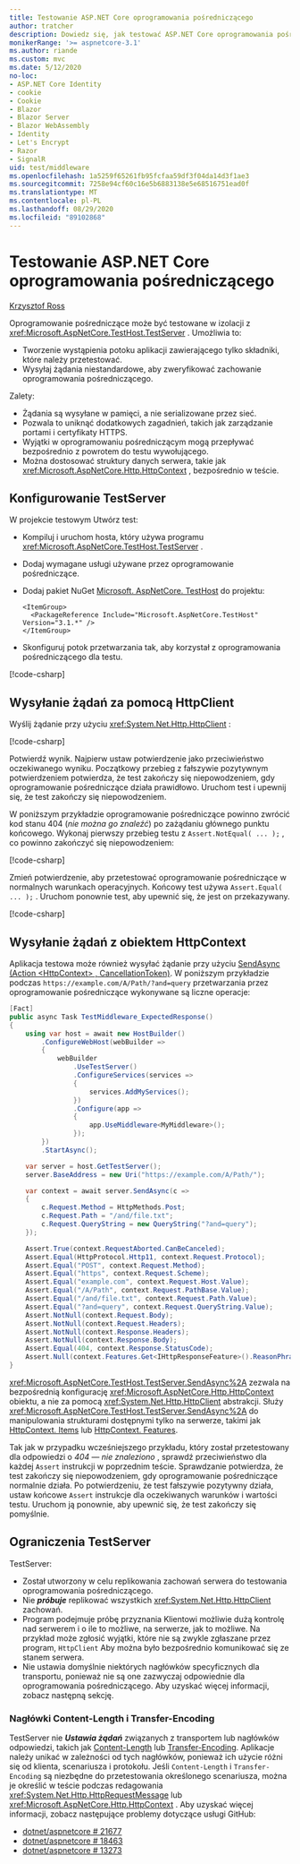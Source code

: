 ```yaml
---
title: Testowanie ASP.NET Core oprogramowania pośredniczącego
author: tratcher
description: Dowiedz się, jak testować ASP.NET Core oprogramowania pośredniczącego za pomocą TestServer.
monikerRange: '>= aspnetcore-3.1'
ms.author: riande
ms.custom: mvc
ms.date: 5/12/2020
no-loc:
- ASP.NET Core Identity
- cookie
- Cookie
- Blazor
- Blazor Server
- Blazor WebAssembly
- Identity
- Let's Encrypt
- Razor
- SignalR
uid: test/middleware
ms.openlocfilehash: 1a5259f65261fb95fcfaa59df3f04da14d3f1ae3
ms.sourcegitcommit: 7258e94cf60c16e5b6883138e5e68516751ead0f
ms.translationtype: MT
ms.contentlocale: pl-PL
ms.lasthandoff: 08/29/2020
ms.locfileid: "89102868"
---
```

# <a name="test-aspnet-core-middleware"></a>Testowanie ASP.NET Core oprogramowania pośredniczącego

[Krzysztof Ross](https://github.com/Tratcher)

Oprogramowanie pośredniczące może być testowane w izolacji z <xref:Microsoft.AspNetCore.TestHost.TestServer> . Umożliwia to:

* Tworzenie wystąpienia potoku aplikacji zawierającego tylko składniki, które należy przetestować.
* Wysyłaj żądania niestandardowe, aby zweryfikować zachowanie oprogramowania pośredniczącego.

Zalety:

* Żądania są wysyłane w pamięci, a nie serializowane przez sieć.
* Pozwala to uniknąć dodatkowych zagadnień, takich jak zarządzanie portami i certyfikaty HTTPS.
* Wyjątki w oprogramowaniu pośredniczącym mogą przepływać bezpośrednio z powrotem do testu wywołującego.
* Można dostosować struktury danych serwera, takie jak <xref:Microsoft.AspNetCore.Http.HttpContext> , bezpośrednio w teście.

## <a name="set-up-the-testserver"></a>Konfigurowanie TestServer

W projekcie testowym Utwórz test:

* Kompiluj i uruchom hosta, który używa programu <xref:Microsoft.AspNetCore.TestHost.TestServer> .
* Dodaj wymagane usługi używane przez oprogramowanie pośredniczące.
* Dodaj pakiet NuGet [Microsoft. AspNetCore. TestHost](https://www.nuget.org/packages/Microsoft.AspNetCore.TestHost/) do projektu:
  
  ```dotnetcli
  <ItemGroup>
    <PackageReference Include="Microsoft.AspNetCore.TestHost" Version="3.1.*" />
  </ItemGroup>
  ```

* Skonfiguruj potok przetwarzania tak, aby korzystał z oprogramowania pośredniczącego dla testu.

[!code-csharp[](middleware/samples_snapshot/3.x/setup.cs?highlight=4-18)]

## <a name="send-requests-with-httpclient"></a>Wysyłanie żądań za pomocą HttpClient

Wyślij żądanie przy użyciu <xref:System.Net.Http.HttpClient> :

[!code-csharp[](middleware/samples_snapshot/3.x/request.cs?highlight=20)]

Potwierdź wynik. Najpierw ustaw potwierdzenie jako przeciwieństwo oczekiwanego wyniku. Początkowy przebieg z fałszywie pozytywnym potwierdzeniem potwierdza, że test zakończy się niepowodzeniem, gdy oprogramowanie pośredniczące działa prawidłowo. Uruchom test i upewnij się, że test zakończy się niepowodzeniem.

W poniższym przykładzie oprogramowanie pośredniczące powinno zwrócić kod stanu 404 (*nie można go znaleźć*) po zażądaniu głównego punktu końcowego. Wykonaj pierwszy przebieg testu z `Assert.NotEqual( ... );` , co powinno zakończyć się niepowodzeniem:

[!code-csharp[](middleware/samples_snapshot/3.x/false-failure-check.cs?highlight=22)]

Zmień potwierdzenie, aby przetestować oprogramowanie pośredniczące w normalnych warunkach operacyjnych. Końcowy test używa `Assert.Equal( ... );` . Uruchom ponownie test, aby upewnić się, że jest on przekazywany.

[!code-csharp[](middleware/samples_snapshot/3.x/final-test.cs?highlight=22)]

## <a name="send-requests-with-httpcontext"></a>Wysyłanie żądań z obiektem HttpContext

Aplikacja testowa może również wysyłać żądanie przy użyciu [SendAsync (Action \<HttpContext> , CancellationToken)](xref:Microsoft.AspNetCore.TestHost.TestServer.SendAsync%2A). W poniższym przykładzie podczas `https://example.com/A/Path/?and=query` przetwarzania przez oprogramowanie pośredniczące wykonywane są liczne operacje:

```csharp
[Fact]
public async Task TestMiddleware_ExpectedResponse()
{
    using var host = await new HostBuilder()
        .ConfigureWebHost(webBuilder =>
        {
            webBuilder
                .UseTestServer()
                .ConfigureServices(services =>
                {
                    services.AddMyServices();
                })
                .Configure(app =>
                {
                    app.UseMiddleware<MyMiddleware>();
                });
        })
        .StartAsync();

    var server = host.GetTestServer();
    server.BaseAddress = new Uri("https://example.com/A/Path/");

    var context = await server.SendAsync(c =>
    {
        c.Request.Method = HttpMethods.Post;
        c.Request.Path = "/and/file.txt";
        c.Request.QueryString = new QueryString("?and=query");
    });

    Assert.True(context.RequestAborted.CanBeCanceled);
    Assert.Equal(HttpProtocol.Http11, context.Request.Protocol);
    Assert.Equal("POST", context.Request.Method);
    Assert.Equal("https", context.Request.Scheme);
    Assert.Equal("example.com", context.Request.Host.Value);
    Assert.Equal("/A/Path", context.Request.PathBase.Value);
    Assert.Equal("/and/file.txt", context.Request.Path.Value);
    Assert.Equal("?and=query", context.Request.QueryString.Value);
    Assert.NotNull(context.Request.Body);
    Assert.NotNull(context.Request.Headers);
    Assert.NotNull(context.Response.Headers);
    Assert.NotNull(context.Response.Body);
    Assert.Equal(404, context.Response.StatusCode);
    Assert.Null(context.Features.Get<IHttpResponseFeature>().ReasonPhrase);
}
```

<xref:Microsoft.AspNetCore.TestHost.TestServer.SendAsync%2A> zezwala na bezpośrednią konfigurację <xref:Microsoft.AspNetCore.Http.HttpContext> obiektu, a nie za pomocą <xref:System.Net.Http.HttpClient> abstrakcji. Służy <xref:Microsoft.AspNetCore.TestHost.TestServer.SendAsync%2A> do manipulowania strukturami dostępnymi tylko na serwerze, takimi jak [HttpContext. Items](xref:Microsoft.AspNetCore.Http.HttpContext.Items) lub [HttpContext. Features](xref:Microsoft.AspNetCore.Http.HttpContext.Features).

Tak jak w przypadku wcześniejszego przykładu, który został przetestowany dla odpowiedzi o *404 — nie znaleziono* , sprawdź przeciwieństwo dla każdej `Assert` instrukcji w poprzednim teście. Sprawdzanie potwierdza, że test zakończy się niepowodzeniem, gdy oprogramowanie pośredniczące normalnie działa. Po potwierdzeniu, że test fałszywie pozytywny działa, ustaw końcowe `Assert` instrukcje dla oczekiwanych warunków i wartości testu. Uruchom ją ponownie, aby upewnić się, że test zakończy się pomyślnie.

## <a name="testserver-limitations"></a>Ograniczenia TestServer

TestServer:

* Został utworzony w celu replikowania zachowań serwera do testowania oprogramowania pośredniczącego.
* Nie ***próbuje*** replikować wszystkich <xref:System.Net.Http.HttpClient> zachowań.
* Program podejmuje próbę przyznania Klientowi możliwie dużą kontrolę nad serwerem i o ile to możliwe, na serwerze, jak to możliwe. Na przykład może zgłosić wyjątki, które nie są zwykle zgłaszane przez program, `HttpClient` Aby można było bezpośrednio komunikować się ze stanem serwera.
* Nie ustawia domyślnie niektórych nagłówków specyficznych dla transportu, ponieważ nie są one zazwyczaj odpowiednie dla oprogramowania pośredniczącego. Aby uzyskać więcej informacji, zobacz następną sekcję.

### <a name="content-length-and-transfer-encoding-headers"></a>Nagłówki Content-Length i Transfer-Encoding

TestServer nie ***Ustawia żądań*** związanych z transportem lub nagłówków odpowiedzi, takich jak [Content-Length](https://developer.mozilla.org/docs/Web/HTTP/Headers/Content-Length) lub [Transfer-Encoding](https://developer.mozilla.org/docs/Web/HTTP/Headers/Transfer-Encoding). Aplikacje należy unikać w zależności od tych nagłówków, ponieważ ich użycie różni się od klienta, scenariusza i protokołu. Jeśli `Content-Length` i `Transfer-Encoding` są niezbędne do przetestowania określonego scenariusza, można je określić w teście podczas redagowania <xref:System.Net.Http.HttpRequestMessage> lub <xref:Microsoft.AspNetCore.Http.HttpContext> . Aby uzyskać więcej informacji, zobacz następujące problemy dotyczące usługi GitHub:

* [dotnet/aspnetcore # 21677](https://github.com/dotnet/aspnetcore/issues/21677)
* [dotnet/aspnetcore # 18463](https://github.com/dotnet/aspnetcore/issues/18463)
* [dotnet/aspnetcore # 13273](https://github.com/dotnet/aspnetcore/issues/13273)
